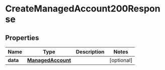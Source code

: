 

# CreateManagedAccount200Response


## Properties

| Name | Type | Description | Notes |
|------------ | ------------- | ------------- | -------------|
|**data** | [**ManagedAccount**](ManagedAccount.md) |  |  [optional] |




